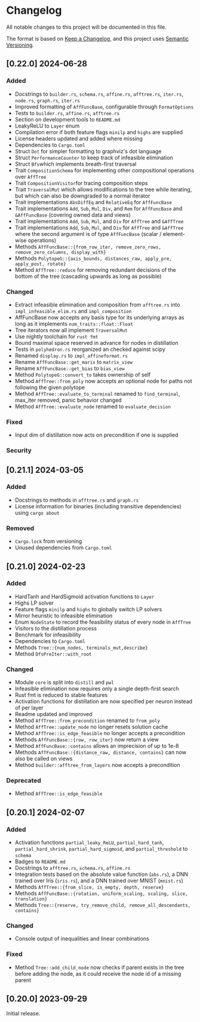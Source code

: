 # Changelog

All notable changes to this project will be documented in this file.

The format is based on [Keep a Changelog](https://keepachangelog.com/en/1.1.0/),
and this project uses [Semantic Versioning](https://semver.org/spec/v2.0.0.html).


## [0.22.0] 2024-06-28

### Added

- Docstrings to ``builder.rs``, ``schema.rs``, ``affine.rs``, ``afftree.rs``, ``iter.rs``, ``node.rs``, ``graph.rs``, ``iter.rs``
- Improved formatting of ``AffFuncBase``, configurable through ``FormatOptions``
- Tests to ``builder.rs``, ``affine.rs``, ``afftree.rs``
- Section on development tools to ``README.md``
- LeakyReLU to ``Layer`` enum
- Compilation error if both feature flags ``minilp`` and ``highs`` are supplied
- License headers updated and added where missing
- Dependencies to ``Cargo.toml``
- Struct ``Dot`` for simpler formatting to graphviz's dot language
- Struct ``PerformanceCounter`` to keep track of infeasible elimination
- Struct ``Bfs``which implements breath-first traversal
- Trait ``CompositionSchema`` for implementing other compositional operations over ``AffTree``
- Trait ``CompositionVisitor``for tracing composition steps 
- Trait ``TraversalMut`` which allows modifications to the tree while iterating, but which can also be downgraded to a normal iterator
- Trait implementations ``AbsDiffEq`` and ``RelativeEq`` for ``AffFuncBase``
- Trait implementations ``Add``, ``Sub``, ``Mul``, ``Div``, and ``Rem`` for ``AffFuncBase`` and ``&AffFuncBase`` (covering owned data and views)
- Trait implementations ``Add``, ``Sub``, ``Mul``, and ``Div`` for ``AffTree`` and ``&AffTree``
- Trait implementations ``Add``, ``Sub``, ``Mul``, and ``Div`` for ``AffTree`` and ``&AffTree`` where the second argument is of type ``AffFuncBase`` (scalar / element-wise operations)
- Methods ``AffFuncBase::{from_row_iter, remove_zero_rows, remove_zero_columns, display_with}``
- Methods ``PolytopeG::{axis_bounds, distances_raw, apply_pre, apply_post, rotate}``
- Method ``AffTree::reduce`` for removing redundant decisions of the bottom of the tree (cascading upwards as long as possible)

### Changed

- Extract infeasible elimination and composition from ``afftree.rs`` into ``impl_infeasible_elim.rs`` and ``impl_composition``
- AffFuncBase now accepts any basis type for its underlying arrays as long as it implements ``num_traits::float::Float``
- Tree iterators now all implement ``TraversalMut`` 
- Use nightly toolchain for ``rust fmt``
- Bound maximal space reserved in advance for nodes in distillation
- Tests in ``polyhedron.rs`` reorganized an checked against scipy
- Renamed ``display.rs`` to ``impl_affineformat.rs``
- Rename ``AffFuncBase::get_marix`` to ``matrix_view``
- Rename ``AffFuncBase::get_bias`` to ``bias_view``
- Method ``PolytopeG::convert_to`` takes ownership of self
- Method ``AffTree::from_poly`` now accepts an optional node for paths not following the given polytope
- Method ``AffTree::evaluate_to_terminal`` renamed to ``find_terminal``, max_iter removed, panic behavior changed
- Method ``AffTree::evaluate_node`` renamed to ``evaluate_decision``

### Fixed

- Input dim of distillation now acts on precondition if one is supplied

### Security


## [0.21.1] 2024-03-05

### Added

- Docstrings to methods in ``afftree.rs`` and ``graph.rs``
- License information for binaries (including transitive dependencies) using ``cargo about``

### Removed

- ``Cargo.lock`` from versioning
- Unused dependencies from ``Cargo.toml``


## [0.21.0] 2024-02-23

### Added

- HardTanh and HardSigmoid activation functions to ``Layer``
- Highs LP solver
- Feature flags ``minilp`` and ``highs`` to globally switch LP solvers
- Mirror heuristic to infeasible elimination
- Enum ``NodeState`` to record the feasibility status of every node in ``AffTree`` 
- Visitors to the distillation process
- Benchmark for infeasibility
- Dependencies to ``Cargo.toml``
- Methods ``Tree::{num_nodes, terminals_mut,describe}``
- Method ``DfsPreIter::with_root``

### Changed

- Module ``core`` is split into ``distill`` and ``pwl``
- Infeasible elimination now requires only a single depth-first search
- Rust fmt is reduced to stable features
- Activation functions for distillation are now specified per neuron instead of per layer
- Readme updated and improved
- Method ``AffTree::from_precondition`` renamed to ``from_poly``
- Method ``AffTree::update_node`` no longer resets solution cache
- Method ``AffTree::is_edge_feasible`` no longer accepts a precondition
- Methods ``AffFuncBase::{row, row_iter}`` now return a view
- Method ``AffFuncBase::contains`` allows an imprecision of up to 1e-8
- Methods ``AffFuncBase::{distance_raw, distance, contains}`` can now also be called on views
- Method ``builder::afftree_from_layers`` now accepts a precondition 

### Deprecated

- Method ``AffTree::is_edge_feasible``


## [0.20.1] 2024-02-07

### Added

- Activation functions ``partial_leaky_ReLU``, ``partial_hard_tanh``, ``partial_hard_shrink``, ``partial_hard_sigmoid``, and ``partial_threshold`` to ``schema``
- Badges to ``README.md``
- Docstrings to ``afftree.rs``, ``schema.rs``, ``affine.rs``
- Integration tests based on the absolute value function (``abs.rs``), a DNN trained over Iris (``iris.rs``), and a DNN trained over MNIST (``mnist.rs``)
- Methods ``AffTree::{from_slice, is_empty, depth, reserve}``
- Methods ``AffFuncBase::{rotation, uniform_scaling, scaling, slice, translation}``
- Methods ``Tree::{reserve, try_remove_child, remove_all_descendants, contains}``

### Changed

- Console output of inequalities and linear combinations

### Fixed

- Method ``Tree::add_child_node`` now checks if parent exists in the tree before adding the node, as it could receive the node id of a missing parent


## [0.20.0] 2023-09-29

Initial release.